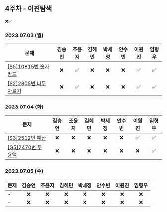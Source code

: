 ## 4주차 - 이진탐색
❌✅

### 2023.07.03 (월) 

| 문제           | 김승언 | 조윤지 | 김혜민 | 박세정 | 안수빈 | 이원진 | 임형우 |
|----------------|:------:|:------:|:------:|:------:|:------:|:------:|:------:|
|[[S5]10815번 숫자 카드](https://www.acmicpc.net/problem/10815)    |   ❌   |    ✅   |   ❌   |   ❌   |   ❌   |   ✅   |   ✅   |
|[[S2]2805번 나무 자르기](https://www.acmicpc.net/problem/2805)|   ❌   |    ✅  |   ❌   |   ❌   |   ❌   |   ✅   |   ✅   |

### 2023.07.04 (화)

| 문제           | 김승언 | 조윤지 | 김혜민 | 박세정 | 안수빈 | 이원진 | 임형우 |
|----------------|:------:|:------:|:------:|:------:|:------:|:------:|:------:|
|[[S3]2512번 예산](https://www.acmicpc.net/problem/2512)  |   ❌   |   ❌   |   ❌   |   ❌   |   ❌   |   ✅   |   ✅   |
|[[G5]2470번 두 용액](https://www.acmicpc.net/problem/2470)     |   ❌   |   ❌   |   ❌   |   ❌   |   ❌   |   ❌   |   ✅   |

### 2023.07.05 (수)

| 문제           | 김승언 | 조윤지 | 김혜민 | 박세정 | 안수빈 | 이원진 | 임형우 |
|----------------|:------:|:------:|:------:|:------:|:------:|:------:|:------:|
|-  |   ❌   |   ❌   |   ❌   |   ❌   |   ❌   |   ❌   |   ❌   |
|-|   ❌   |   ❌   |   ❌   |   ❌   |   ❌   |   ❌   |   ❌   |

